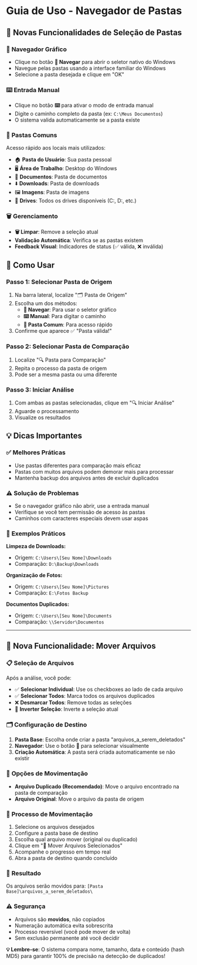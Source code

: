 # Guia de Uso - Navegador de Pastas

## 🎯 Novas Funcionalidades de Seleção de Pastas

### 📁 **Navegador Gráfico**
- Clique no botão **📁 Navegar** para abrir o seletor nativo do Windows
- Navegue pelas pastas usando a interface familiar do Windows
- Selecione a pasta desejada e clique em "OK"

### ⌨️ **Entrada Manual**
- Clique no botão **⌨️** para ativar o modo de entrada manual
- Digite o caminho completo da pasta (ex: `C:\Meus Documentos`)
- O sistema valida automaticamente se a pasta existe

### 🔗 **Pastas Comuns**
Acesso rápido aos locais mais utilizados:
- 🏠 **Pasta do Usuário**: Sua pasta pessoal
- 🖥️ **Área de Trabalho**: Desktop do Windows
- 📁 **Documentos**: Pasta de documentos
- ⬇️ **Downloads**: Pasta de downloads
- 🖼️ **Imagens**: Pasta de imagens
- 💾 **Drives**: Todos os drives disponíveis (C:, D:, etc.)

### 🗑️ **Gerenciamento**
- **🗑️ Limpar**: Remove a seleção atual
- **Validação Automática**: Verifica se as pastas existem
- **Feedback Visual**: Indicadores de status (✅ válida, ❌ inválida)

## 🚀 **Como Usar**

### Passo 1: Selecionar Pasta de Origem
1. Na barra lateral, localize "🗂️ Pasta de Origem"
2. Escolha um dos métodos:
   - **📁 Navegar**: Para usar o seletor gráfico
   - **⌨️ Manual**: Para digitar o caminho
   - **🔗 Pasta Comum**: Para acesso rápido
3. Confirme que aparece ✅ "Pasta válida!"

### Passo 2: Selecionar Pasta de Comparação
1. Localize "🔍 Pasta para Comparação"
2. Repita o processo da pasta de origem
3. Pode ser a mesma pasta ou uma diferente

### Passo 3: Iniciar Análise
1. Com ambas as pastas selecionadas, clique em "🔍 Iniciar Análise"
2. Aguarde o processamento
3. Visualize os resultados

## 💡 **Dicas Importantes**

### ✅ **Melhores Práticas**
- Use pastas diferentes para comparação mais eficaz
- Pastas com muitos arquivos podem demorar mais para processar
- Mantenha backup dos arquivos antes de excluir duplicados

### ⚠️ **Solução de Problemas**
- Se o navegador gráfico não abrir, use a entrada manual
- Verifique se você tem permissão de acesso às pastas
- Caminhos com caracteres especiais devem usar aspas

### 🎯 **Exemplos Práticos**

**Limpeza de Downloads:**
- Origem: `C:\Users\[Seu Nome]\Downloads`
- Comparação: `D:\Backup\Downloads`

**Organização de Fotos:**
- Origem: `C:\Users\[Seu Nome]\Pictures`
- Comparação: `E:\Fotos Backup`

**Documentos Duplicados:**
- Origem: `C:\Users\[Seu Nome]\Documents`
- Comparação: `\\Servidor\Documentos`

---

## 🚚 **Nova Funcionalidade: Mover Arquivos**

### 📋 **Seleção de Arquivos**
Após a análise, você pode:
- ✅ **Selecionar Individual**: Use os checkboxes ao lado de cada arquivo
- ✅ **Selecionar Todos**: Marca todos os arquivos duplicados
- ❌ **Desmarcar Todos**: Remove todas as seleções
- 🔄 **Inverter Seleção**: Inverte a seleção atual

### 🗂️ **Configuração de Destino**
1. **Pasta Base**: Escolha onde criar a pasta "arquivos_a_serem_deletados"
2. **Navegador**: Use o botão 📁 para selecionar visualmente
3. **Criação Automática**: A pasta será criada automaticamente se não existir

### 🎯 **Opções de Movimentação**
- **Arquivo Duplicado (Recomendado)**: Move o arquivo encontrado na pasta de comparação
- **Arquivo Original**: Move o arquivo da pasta de origem

### 🚚 **Processo de Movimentação**
1. Selecione os arquivos desejados
2. Configure a pasta base de destino
3. Escolha qual arquivo mover (original ou duplicado)
4. Clique em "🚚 Mover Arquivos Selecionados"
5. Acompanhe o progresso em tempo real
6. Abra a pasta de destino quando concluído

### 📂 **Resultado**
Os arquivos serão movidos para:
`[Pasta Base]\arquivos_a_serem_deletados\`

### ⚠️ **Segurança**
- Arquivos são **movidos**, não copiados
- Numeração automática evita sobrescrita
- Processo reversível (você pode mover de volta)
- Sem exclusão permanente até você decidir

**💡 Lembre-se**: O sistema compara nome, tamanho, data e conteúdo (hash MD5) para garantir 100% de precisão na detecção de duplicados!